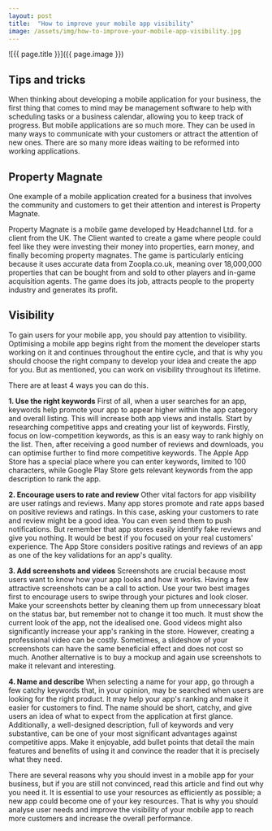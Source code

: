 ```yaml
---
layout: post
title:  "How to improve your mobile app visibility"
image: /assets/img/how-to-improve-your-mobile-app-visibility.jpg
---
```


![{{ page.title }}]({{ page.image }})


## Tips and tricks
When thinking about developing a mobile application for your business, the first thing that comes to mind may be management software to help with scheduling tasks or a business calendar, allowing you to keep track of progress. But mobile applications are so much more. They can be used in many ways to communicate with your customers or attract the attention of new ones. There are so many more ideas waiting to be reformed into working applications.

## Property Magnate
One example of a mobile application created for a business that involves the community and customers to get their attention and interest is Property Magnate.

Property Magnate is a mobile game developed by Headchannel Ltd. for a client from the UK. The Client wanted to create a game where people could feel like they were investing their money into properties, earn money, and finally becoming property magnates. The game is particularly enticing because it uses accurate data from Zoopla.co.uk, meaning over 18,000,000 properties that can be bought from and sold to other players and in-game acquisition agents. The game does its job, attracts people to the property industry and generates its profit.

## Visibility
To gain users for your mobile app, you should pay attention to visibility. Optimising a mobile app begins right from the moment the developer starts working on it and continues throughout the entire cycle, and that is why you should choose the right company to develop your idea and create the app for you. But as mentioned, you can work on visibility throughout its lifetime.

There are at least 4 ways you can do this.

 **1. Use the right keywords**
First of all, when a user searches for an app, keywords help promote your app to appear higher within the app category and overall listing. This will increase both app views and installs. Start by researching competitive apps and creating your list of keywords. Firstly, focus on low-competition keywords, as this is an easy way to rank highly on the list. Then, after receiving a good number of reviews and downloads, you can optimise further to find more competitive keywords. The Apple App Store has a special place where you can enter keywords, limited to 100 characters, while Google Play Store gets relevant keywords from the app description to rank the app.

 **2. Encourage users to rate and review**
Other vital factors for app visibility are user ratings and reviews. Many app stores promote and rate apps based on positive reviews and ratings. In this case, asking your customers to rate and review might be a good idea. You can even send them to push notifications. But remember that app stores easily identify fake reviews and give you nothing. It would be best if you focused on your real customers' experience. The App Store considers positive ratings and reviews of an app as one of the key validations for an app's quality.

 **3. Add screenshots and videos**
Screenshots are crucial because most users want to know how your app looks and how it works. Having a few attractive screenshots can be a call to action. Use your two best images first to encourage users to swipe through your pictures and look closer. Make your screenshots better by cleaning them up from unnecessary bloat on the status bar, but remember not to change it too much. It must show the current look of the app, not the idealised one. Good videos might also significantly increase your app's ranking in the store. However, creating a professional video can be costly. Sometimes, a slideshow of your screenshots can have the same beneficial effect and does not cost so much. Another alternative is to buy a mockup and again use screenshots to make it relevant and interesting.

 **4. Name and describe**
When selecting a name for your app, go through a few catchy keywords that, in your opinion, may be searched when users are looking for the right product. It may help your app's ranking and make it easier for customers to find. The name should be short, catchy, and give users an idea of what to expect from the application at first glance. Additionally, a well-designed description, full of keywords and very substantive, can be one of your most significant advantages against competitive apps. Make it enjoyable, add bullet points that detail the main features and benefits of using it and convince the reader that it is precisely what they need.

There are several reasons why you should invest in a mobile app for your business, but if you are still not convinced, read this article and find out why you need it. It is essential to use your resources as efficiently as possible; a new app could become one of your key resources. That is why you should analyse user needs and improve the visibility of your mobile app to reach more customers and increase the overall performance.
